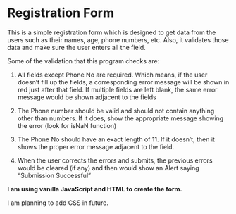 # Registration Form
This is a simple registration form which is designed to get data from the users such as their names, age, phone numbers, etc. Also, it validates those data and make sure the user enters all the field. 

Some of the validation that this program checks are:

1. All fields except Phone No are required. 
Which means, if the user doesn’t fill up the fields, a corresponding error message will be shown in red just after that field. 
If multiple fields are left blank, the same error message would be shown adjacent to the fields

2. The Phone number should be valid and should not contain anything other than numbers. 
If it does, show the appropriate message showing the error (look for isNaN function)

3. The Phone No should have an exact length of 11. If it doesn’t, then it shows the proper error message adjacent to the field.

4. When the user corrects the errors and submits, the previous errors would be cleared (if any) and then would show an 
Alert saying “Submission Successful”

**I am using vanilla JavaScript and HTML to create the form.**

I am planning to add CSS in future.
